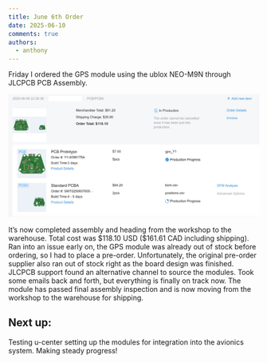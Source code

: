 ```yaml
---
title: June 6th Order
date: 2025-06-10
comments: true
authors:
  - anthony
---
```


<!-- Add these styles (you can also move them into your site’s main CSS) -->
<style>
.blog-figure {
  margin: 2rem 0;
  text-align: center;
}
.blog-figure img {
  max-width: 100%;
  height: auto;
  border: 1px solid #ccc;
  padding: 5px;
}
.blog-figure figcaption {
  margin-top: 0.5rem;
  font-style: italic;
  color: #555;
}
.gallery-container {
  display: flex;
  flex-wrap: wrap;
  gap: 1%;
  margin: 2rem 0;
}
.gallery-container .blog-figure {
  flex: 1 1 49%;
}
</style>

Friday I ordered the GPS module using the ublox NEO-M9N through JLCPCB PCB Assembly. 

![alt text](<order.jpg>)

It’s now completed assembly and heading from the workshop to the warehouse. Total cost was \$118.10 USD ($161.61 CAD including shipping).
Ran into an issue early on, the GPS module was already out of stock before ordering, so I had to place a pre-order. Unfortunately, the original pre-order supplier also ran out of stock right as the board design was finished. JLCPCB support found an alternative channel to source the modules. Took some emails back and forth, but everything is finally on track now. The module has passed final assembly inspection and is now moving from the workshop to the warehouse for shipping.

## Next up: 

Testing u-center setting up the modules for integration into the avionics system. Making steady progress!


